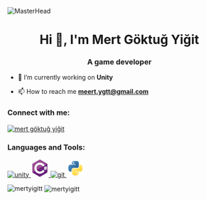 ![MasterHead](https://cdnb.artstation.com/p/assets/images/images/051/383/443/large/shane-lee-littlewood-asset-49.jpg?1657148212)
<h1 align="center">Hi 👋, I'm Mert Göktuğ Yiğit</h1>
<h3 align="center">A game developer</h3>

- 🔭 I’m currently working on **Unity**

- 📫 How to reach me **meert.ygtt@gmail.com**

<h3 align="left">Connect with me:</h3>
<p align="left">
<a href="https://linkedin.com/in/mert göktuğ yiğit" target="blank"><img align="center" src="https://raw.githubusercontent.com/rahuldkjain/github-profile-readme-generator/master/src/images/icons/Social/linked-in-alt.svg" alt="mert göktuğ yiğit" height="30" width="40" /></a>
</p>

<h3 align="left">Languages and Tools:</h3>
<p align="left"> <a href="https://unity.com/" target="_blank" rel="noreferrer"> <img src="https://www.vectorlogo.zone/logos/unity3d/unity3d-icon.svg" alt="unity" width="40" height="40"/> </a> <a href="https://www.w3schools.com/cs/" target="_blank" rel="noreferrer"> <img src="https://raw.githubusercontent.com/devicons/devicon/master/icons/csharp/csharp-original.svg" alt="csharp" width="40" height="40"/> </a> <a href="https://git-scm.com/" target="_blank" rel="noreferrer"> <img src="https://www.vectorlogo.zone/logos/git-scm/git-scm-icon.svg" alt="git" width="40" height="40"/> </a> <a href="https://www.python.org" target="_blank" rel="noreferrer"> <img src="https://raw.githubusercontent.com/devicons/devicon/master/icons/python/python-original.svg" alt="python" width="40" height="40"/> </a> </p>

<p><img align="left" src="https://github-readme-stats.vercel.app/api/top-langs?username=mertyigitt&show_icons=true&theme=dark&locale=en&layout=compact" alt="mertyigitt" /></p>

<p>&nbsp;<img align="center" src="https://github-readme-stats.vercel.app/api?username=mertyigitt&show_icons=true&theme=dark&locale=en" alt="mertyigitt" /></p>
